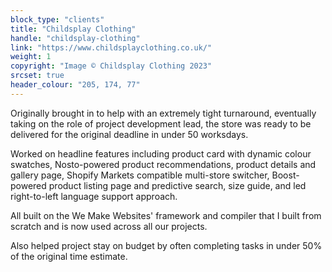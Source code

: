 ```yaml
---
block_type: "clients"
title: "Childsplay Clothing"
handle: "childsplay-clothing"
link: "https://www.childsplayclothing.co.uk/"
weight: 1
copyright: "Image © Childsplay Clothing 2023"
srcset: true
header_colour: "205, 174, 77"
---
```


Originally brought in to help with an extremely tight turnaround, eventually taking on the role of project development lead, the store was ready to be delivered for the original deadline in under 50 worksdays.

Worked on headline features including product card with dynamic colour swatches, Nosto-powered product recommendations, product details and gallery page, Shopify Markets compatible multi-store switcher, Boost-powered product listing page and predictive search, size guide, and led right-to-left language support approach.

All built on the We Make Websites' framework and compiler that I built from scratch and is now used across all our projects.

Also helped project stay on budget by often completing tasks in under 50% of the original time estimate.
